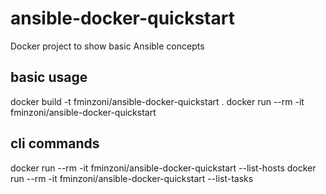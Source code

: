 # ansible-docker-quickstart
Docker project to show basic Ansible concepts

## basic usage

docker build -t fminzoni/ansible-docker-quickstart .
docker run --rm -it fminzoni/ansible-docker-quickstart


## cli commands 

docker run --rm -it fminzoni/ansible-docker-quickstart --list-hosts
docker run --rm -it fminzoni/ansible-docker-quickstart --list-tasks

